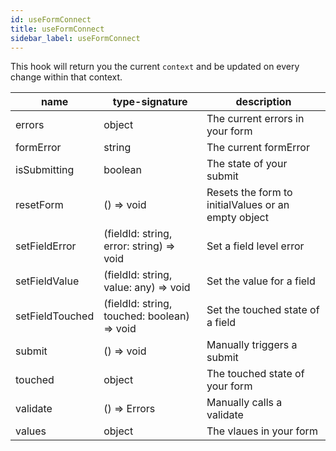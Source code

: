 ```yaml
---
id: useFormConnect
title: useFormConnect
sidebar_label: useFormConnect
---
```


This hook will return you the current `context` and be updated on every change
within that context.

| name            | type-signature                              | description                                         |
|-----------------|---------------------------------------------|-----------------------------------------------------|
| errors          | object                                      | The current errors in your form                     |
| formError       | string                                      | The current formError                               |
| isSubmitting    | boolean                                     | The state of your submit                            |
| resetForm       | () => void                                  | Resets the form to initialValues or an empty object |
| setFieldError   | (fieldId: string, error: string) => void    | Set a field level error                             |
| setFieldValue   | (fieldId: string, value: any) => void       | Set the value for a field                           |
| setFieldTouched | (fieldId: string, touched: boolean) => void | Set the touched state of a field                    |
| submit          | () => void                                  | Manually triggers a submit                          |
| touched         | object                                      | The touched state of your form                      |
| validate        | () => Errors                                | Manually calls a validate                           |
| values          | object                                      | The vlaues in your form                             |
